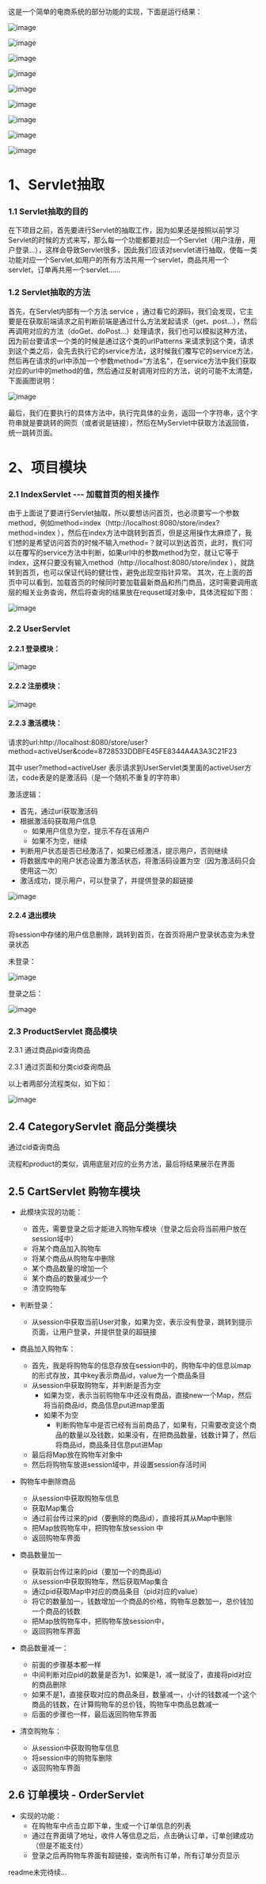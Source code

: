 这是一个简单的电商系统的部分功能的实现，下面是运行结果：

![image](https://github.com/feihhh/JavaWeb-/raw/master/img4Readme/run1.png)

![image](https://github.com/feihhh/JavaWeb-/raw/master/img4Readme/run2.png)

![image](https://github.com/feihhh/JavaWeb-/raw/master/img4Readme/run3.png)

![image](https://github.com/feihhh/JavaWeb-/raw/master/img4Readme/run4.png)



![image](https://github.com/feihhh/JavaWeb-/raw/master/img4Readme/run5.png)

![image](https://github.com/feihhh/JavaWeb-/raw/master/img4Readme/run6.png)

![image](https://github.com/feihhh/JavaWeb-/raw/master/img4Readme/run7.png)

![image](https://github.com/feihhh/JavaWeb-/raw/master/img4Readme/run8.png)

![image](https://github.com/feihhh/JavaWeb-/raw/master/img4Readme/run9.png)

# 1、Servlet抽取

### 1.1 Servlet抽取的目的

在下项目之前，首先要进行Servlet的抽取工作，因为如果还是按照以前学习Servlet的时候的方式来写，那么每一个功能都要对应一个Servlet（用户注册，用户登录...），这样会导致Servlet很多，因此我们应该对servlet进行抽取，使每一类功能对应一个Servlet,如用户的所有方法共用一个servlet，商品共用一个servlet，订单再共用一个servlet......
### 1.2 Servlet抽取的方法

首先，在Servlet内部有一个方法 service ，通过看它的源码，我们会发现，它主要是在获取前端请求之前判断前端是通过什么方法发起请求（get、post...），然后再调用对应的方法（doGet、doPost...）处理请求，我们也可以模拟这种方法，因为前台要请求一个类的时候是通过这个类的urlPatterns 来请求到这个类，请求到这个类之后，会先去执行它的service方法，这时候我们覆写它的service方法，然后再在请求的url中添加一个参数method=“方法名”，在service方法中我们获取对应的url中的method的值，然后通过反射调用对应的方法，说的可能不太清楚，下面画图说明：

![image](https://github.com/feihhh/JavaWeb-/raw/master/img4Readme/servletHandle.png)

最后，我们在要执行的具体方法中，执行完具体的业务，返回一个字符串，这个字符串就是要跳转的网页（或者说是链接），然后在MyServlet中获取方法返回值，统一跳转页面。

# 2、项目模块
### 2.1 IndexServlet    ---  加载首页的相关操作

由于上面说了要进行Servlet抽取，所以要想访问首页，也必须要写一个参数method，例如method=index（http://localhost:8080/store/index?method=index ），然后在index方法中跳转到首页，但是这用操作太麻烦了，我们想的是希望访问首页的时候不输入method=？就可以到达首页，此时，我们可以在覆写的service方法中判断，如果url中的参数method为空，就让它等于index，这样只要没有输入method（http://localhost:8080/store/index ），就跳转到首页，也可以保证代码的健壮性，避免出现空指针异常。
其次，在上面的首页中可以看到，加载首页的时候同时要加载最新商品和热门商品，这时需要调用底层的相关业务查询，然后将查询的结果放在requset域对象中，具体流程如下图：

![image](https://github.com/feihhh/JavaWeb-/raw/master/img4Readme/index.png)

### 2.2 UserServlet

#### 2.2.1 登录模块：

![image](https://github.com/feihhh/JavaWeb-/raw/master/img4Readme/login.png)

#### 2.2.2 注册模块：

![image](https://github.com/feihhh/JavaWeb-/raw/master/img4Readme/regist.png)

#### 2.2.3 激活模块：

请求的url:http://localhost:8080/store/user?method=activeUser&code=8728533DDBFE45FE8344A4A3A3C21F23

其中 user?method=activeUser 表示请求到UserServlet类里面的activeUser方法，code表是的是激活码（是一个随机不重复的字符串）

激活逻辑：

- 首先，通过url获取激活码
- 根据激活码获取用户信息
  - 如果用户信息为空，提示不存在该用户
  - 如果不为空，继续
- 判断用户状态是否已经激活了，如果已经激活，提示用户，否则继续
- 将数据库中的用户状态设置为激活状态，将激活码设置为空（因为激活码只会使用这一次）
- 激活成功，提示用户，可以登录了，并提供登录的超链接

![image](https://github.com/feihhh/JavaWeb-/raw/master/img4Readme/active.PNG)

#### 2.2.4 退出模块

将session中存储的用户信息删除，跳转到首页，在首页将用户登录状态变为未登录状态

未登录：

![image](https://github.com/feihhh/JavaWeb-/raw/master/img4Readme/exitStatus.png)

登录之后：

![image](https://github.com/feihhh/JavaWeb-/raw/master/img4Readme/loginStatus.PNG)

### 2.3 ProductServlet  商品模块

2.3.1 通过商品pid查询商品

2.3.1 通过页面和分类cid查询商品

以上者两部分流程类似，如下如：

![image](https://github.com/feihhh/JavaWeb-/raw/master/img4Readme/product.png)

## 2.4 CategoryServlet  商品分类模块

通过cid查询商品

流程和product的类似，调用底层对应的业务方法，最后将结果展示在界面

## 2.5 CartServlet  购物车模块

- 此模块实现的功能：
  - 首先，需要登录之后才能进入购物车模块（登录之后会将当前用户放在session域中）
  - 将某个商品加入购物车
  - 将某个商品从购物车中删除
  - 某个商品数量的增加一个
  - 某个商品的数量减少一个
  - 清空购物车

- 判断登录：
  - 从session中获取当前User对象，如果为空，表示没有登录，跳转到提示页面，让用户登录，并提供登录的超链接
- 商品加入购物车：
  - 首先，我是将购物车的信息存放在session中的，购物车中的信息以map的形式存放，其中key表示商品id，value为一个商品条目
  - 从session中获取购物车，并判断是否为空
    - 如果为空，表示当前购物车中还没有商品，直接new一个Map，然后将当前商品id，商品信息put进map里面
    - 如果不为空
      - 判断购物车中是否已经有当前商品了，如果有，只需要改变这个商品的数量以及钱数，如果没有，在把商品数量，钱数计算了，然后将商品id，商品条目信息put进Map
  - 最后将Map放在购物车对象中
  - 然后将购物车放进session域中，并设置session存活时间
- 购物车中删除商品
  - 从session中获取购物车信息
  - 获取Map集合
  - 通过前台传过来的pid（要删除的商品id），直接将其从Map中删除
  - 把Map放购物车中，把购物车放session 中
  - 返回购物车界面
- 商品数量加一
  - 获取前台传过来的pid（要加一个的商品id）
  - 从session中获取购物车，然后获取Map集合
  - 通过pid获取Map中对应的商品条目（pid对应的value）
  - 将它的数量加一，钱数增加一个商品的价格，购物车总数加一，总价钱加一个商品的钱数
  - 把Map放购物车中，把购物车放session中，
  - 返回购物车界面
- 商品数量减一：
  - 前面的步骤基本都一样
  - 中间判断对应pid的数量是否为1，如果是1，减一就没了，直接将pid对应的商品删除
  - 如果不是1，直接获取对应的商品条目，数量减一，小计的钱数减一个这个商品的钱数，在计算购物车的总价钱，购物车中商品总数减一
  - 后面的步骤也一样，最后返回购物车界面
- 清空购物车：
  - 从session中获取购物车信息
  - 将session中的购物车删除
  - 返回购物车界面

## 2.6 订单模块 - OrderServlet

- 实现的功能：
  - 在购物车中点击立即下单，生成一个订单信息的列表
  - 通过在界面填了地址，收件人等信息之后，点击确认订单，订单创建成功（但是不能支付）
  - 登录之后再购物车界面有超链接，查询所有订单，所有订单分页显示



readme未完待续...